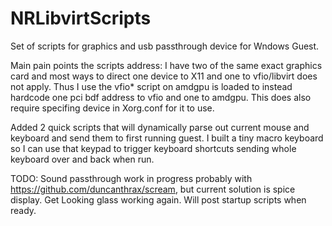 # NRLibvirtScripts
Set of scripts for graphics and usb passthrough device for Wndows Guest.

Main pain points the scripts address:
I have two of the same exact graphics card and most ways to direct one device to X11 and one to vfio/libvirt does not apply. Thus I use the vfio* script on amdgpu is loaded to instead hardcode one pci bdf address to vfio and one to amdgpu. This does also require specifing device in Xorg.conf for it to use.

Added 2 quick scripts that will dynamically parse out current mouse and keyboard and send them to first running guest. I built a tiny macro keyboard so I can use that keypad to trigger keyboard shortcuts sending whole keyboard over and back when run.

TODO:
Sound passthrough work in progress probably with https://github.com/duncanthrax/scream, but current solution is spice display.
Get Looking glass working again. Will post startup scripts when ready.
